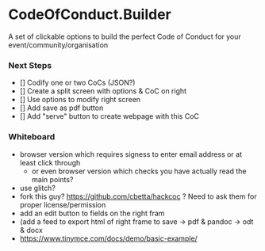 # CodeOfConduct.Builder

A set of clickable options to build the perfect Code of Conduct for your event/community/organisation

### Next Steps
- [] Codify one or two CoCs (JSON?)
- [] Create a split screen with options & CoC on right
- [] Use options to modify right screen
- [] Add save as pdf button
- [] Add "serve" button to create webpage with this CoC

### Whiteboard
- browser version which requires signess to enter email address or at least click through
  - or even browser version which checks you have actually read the main points?
- use glitch?
- fork this guy? https://github.com/cbetta/hackcoc ? Need to ask them for proper license/permission
- add an edit button to fields on the right fram
- (add a feed to export html of right frame to save -> pdf & pandoc -> odt & docx
- https://www.tinymce.com/docs/demo/basic-example/

